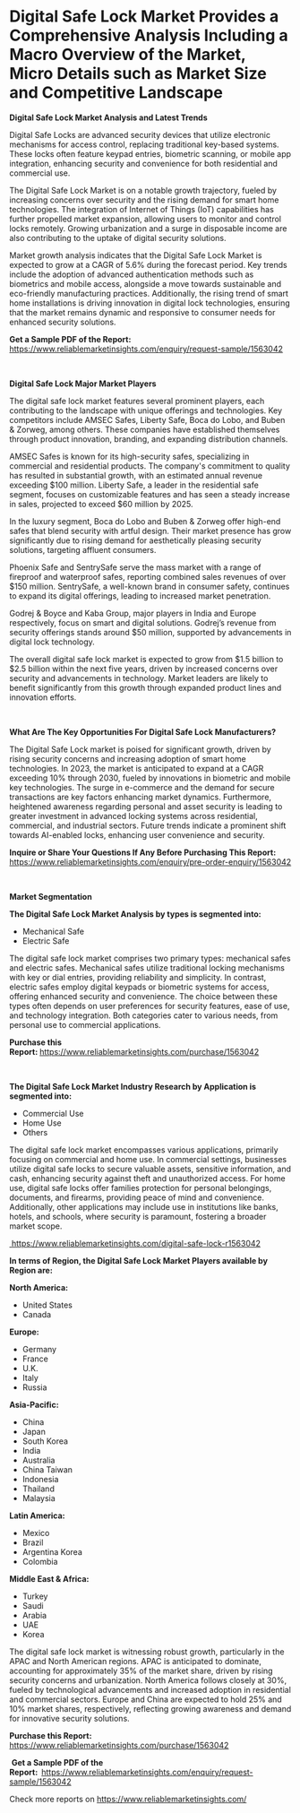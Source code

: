 <p><h1>Digital Safe Lock Market Provides a Comprehensive Analysis Including a Macro Overview of the Market, Micro Details such as Market Size and Competitive Landscape</h1></p><p><strong>Digital Safe Lock Market Analysis and Latest Trends</strong></p>
<p><p>Digital Safe Locks are advanced security devices that utilize electronic mechanisms for access control, replacing traditional key-based systems. These locks often feature keypad entries, biometric scanning, or mobile app integration, enhancing security and convenience for both residential and commercial use. </p><p>The Digital Safe Lock Market is on a notable growth trajectory, fueled by increasing concerns over security and the rising demand for smart home technologies. The integration of Internet of Things (IoT) capabilities has further propelled market expansion, allowing users to monitor and control locks remotely. Growing urbanization and a surge in disposable income are also contributing to the uptake of digital security solutions.</p><p>Market growth analysis indicates that the Digital Safe Lock Market is expected to grow at a CAGR of 5.6% during the forecast period. Key trends include the adoption of advanced authentication methods such as biometrics and mobile access, alongside a move towards sustainable and eco-friendly manufacturing practices. Additionally, the rising trend of smart home installations is driving innovation in digital lock technologies, ensuring that the market remains dynamic and responsive to consumer needs for enhanced security solutions.</p></p>
<p><strong>Get a Sample PDF of the Report:&nbsp;</strong> <a href="https://www.reliablemarketinsights.com/enquiry/request-sample/1563042?utm_campaign=2324&utm_medium=2&utm_source=Github&utm_content=ia&utm_term=22022025&utm_id=digital-safe-lock">https://www.reliablemarketinsights.com/enquiry/request-sample/1563042</a></p>
<p>&nbsp;</p>
<p><strong>Digital Safe Lock Major Market Players</strong></p>
<p><p>The digital safe lock market features several prominent players, each contributing to the landscape with unique offerings and technologies. Key competitors include AMSEC Safes, Liberty Safe, Boca do Lobo, and Buben & Zorweg, among others. These companies have established themselves through product innovation, branding, and expanding distribution channels.</p><p>AMSEC Safes is known for its high-security safes, specializing in commercial and residential products. The company's commitment to quality has resulted in substantial growth, with an estimated annual revenue exceeding $100 million. Liberty Safe, a leader in the residential safe segment, focuses on customizable features and has seen a steady increase in sales, projected to exceed $60 million by 2025.</p><p>In the luxury segment, Boca do Lobo and Buben & Zorweg offer high-end safes that blend security with artful design. Their market presence has grow significantly due to rising demand for aesthetically pleasing security solutions, targeting affluent consumers.</p><p>Phoenix Safe and SentrySafe serve the mass market with a range of fireproof and waterproof safes, reporting combined sales revenues of over $150 million. SentrySafe, a well-known brand in consumer safety, continues to expand its digital offerings, leading to increased market penetration.</p><p>Godrej & Boyce and Kaba Group, major players in India and Europe respectively, focus on smart and digital solutions. Godrej’s revenue from security offerings stands around $50 million, supported by advancements in digital lock technology.</p><p>The overall digital safe lock market is expected to grow from $1.5 billion to $2.5 billion within the next five years, driven by increased concerns over security and advancements in technology. Market leaders are likely to benefit significantly from this growth through expanded product lines and innovation efforts.</p></p>
<p>&nbsp;</p>
<p><strong>What Are The Key Opportunities For Digital Safe Lock Manufacturers?</strong></p>
<p><p>The Digital Safe Lock market is poised for significant growth, driven by rising security concerns and increasing adoption of smart home technologies. In 2023, the market is anticipated to expand at a CAGR exceeding 10% through 2030, fueled by innovations in biometric and mobile key technologies. The surge in e-commerce and the demand for secure transactions are key factors enhancing market dynamics. Furthermore, heightened awareness regarding personal and asset security is leading to greater investment in advanced locking systems across residential, commercial, and industrial sectors. Future trends indicate a prominent shift towards AI-enabled locks, enhancing user convenience and security.</p></p>
<p><strong>Inquire or Share Your Questions If Any Before Purchasing This Report:</strong> <a href="https://www.reliablemarketinsights.com/enquiry/pre-order-enquiry/1563042?utm_campaign=2324&utm_medium=2&utm_source=Github&utm_content=ia&utm_term=22022025&utm_id=digital-safe-lock">https://www.reliablemarketinsights.com/enquiry/pre-order-enquiry/1563042</a></p>
<p>&nbsp;</p>
<p><strong>Market Segmentation</strong></p>
<p><strong>The Digital Safe Lock Market Analysis by types is segmented into:</strong></p>
<p><ul><li>Mechanical Safe</li><li>Electric Safe</li></ul></p>
<p><p>The digital safe lock market comprises two primary types: mechanical safes and electric safes. Mechanical safes utilize traditional locking mechanisms with key or dial entries, providing reliability and simplicity. In contrast, electric safes employ digital keypads or biometric systems for access, offering enhanced security and convenience. The choice between these types often depends on user preferences for security features, ease of use, and technology integration. Both categories cater to various needs, from personal use to commercial applications.</p></p>
<p><strong>Purchase this Report:&nbsp;</strong><a href="https://www.reliablemarketinsights.com/purchase/1563042?utm_campaign=2324&utm_medium=2&utm_source=Github&utm_content=ia&utm_term=22022025&utm_id=digital-safe-lock">https://www.reliablemarketinsights.com/purchase/1563042</a></p>
<p>&nbsp;</p>
<p><strong>The Digital Safe Lock Market Industry Research by Application is segmented into:</strong></p>
<p><ul><li>Commercial Use</li><li>Home Use</li><li>Others</li></ul></p>
<p><p>The digital safe lock market encompasses various applications, primarily focusing on commercial and home use. In commercial settings, businesses utilize digital safe locks to secure valuable assets, sensitive information, and cash, enhancing security against theft and unauthorized access. For home use, digital safe locks offer families protection for personal belongings, documents, and firearms, providing peace of mind and convenience. Additionally, other applications may include use in institutions like banks, hotels, and schools, where security is paramount, fostering a broader market scope.</p></p>
<p><a href="https://www.reliablemarketinsights.com/digital-safe-lock-r1563042?utm_campaign=2324&utm_medium=2&utm_source=Github&utm_content=ia&utm_term=22022025&utm_id=digital-safe-lock">&nbsp;https://www.reliablemarketinsights.com/digital-safe-lock-r1563042</a></p>
<p><strong>In terms of Region, the Digital Safe Lock Market Players available by Region are:</strong></p>
<p>
    <p> <strong> North America: </strong>
        <ul>
            <li>United States</li>
            <li>Canada</li>
        </ul>
        </p> 
    <p> <strong> Europe: </strong>
        <ul>
            <li>Germany</li>
            <li>France</li>
            <li>U.K.</li>
            <li>Italy</li>
            <li>Russia</li>
        </ul>
        </p> 
    <p> <strong> Asia-Pacific: </strong>
        <ul>
            <li>China</li>
            <li>Japan</li>
            <li>South Korea</li>
            <li>India</li>
            <li>Australia</li>
            <li>China Taiwan</li>
            <li>Indonesia</li>
            <li>Thailand</li>
            <li>Malaysia</li>
        </ul>
        </p> 
    <p> <strong> Latin America: </strong>
        <ul>
            <li>Mexico</li>
            <li>Brazil</li>
            <li>Argentina Korea</li>
            <li>Colombia</li>
        </ul>
        </p> 
    <p> <strong> Middle East & Africa: </strong>
        <ul>
            <li>Turkey</li>
            <li>Saudi</li>
            <li>Arabia</li>
            <li>UAE</li>
            <li>Korea</li>
        </ul>
    </p>
    </p>
<p><p>The digital safe lock market is witnessing robust growth, particularly in the APAC and North American regions. APAC is anticipated to dominate, accounting for approximately 35% of the market share, driven by rising security concerns and urbanization. North America follows closely at 30%, fueled by technological advancements and increased adoption in residential and commercial sectors. Europe and China are expected to hold 25% and 10% market shares, respectively, reflecting growing awareness and demand for innovative security solutions.</p></p>
<p><strong>Purchase this Report: </strong><a href="https://www.reliablemarketinsights.com/purchase/1563042?utm_campaign=2324&utm_medium=2&utm_source=Github&utm_content=ia&utm_term=22022025&utm_id=digital-safe-lock">https://www.reliablemarketinsights.com/purchase/1563042</a></p>
<p>&nbsp;<strong>Get a Sample PDF of the Report:&nbsp;&nbsp;</strong><a href="https://www.reliablemarketinsights.com/enquiry/request-sample/1563042?utm_campaign=2324&utm_medium=2&utm_source=Github&utm_content=ia&utm_term=22022025&utm_id=digital-safe-lock">https://www.reliablemarketinsights.com/enquiry/request-sample/1563042</a></p>
<p><strong></strong></p>
<p>Check more reports on <a href="https://www.reliablemarketinsights.com/?utm_campaign=2324&utm_medium=2&utm_source=Github&utm_content=ia&utm_term=22022025&utm_id=digital-safe-lock">https://www.reliablemarketinsights.com/</a></p>